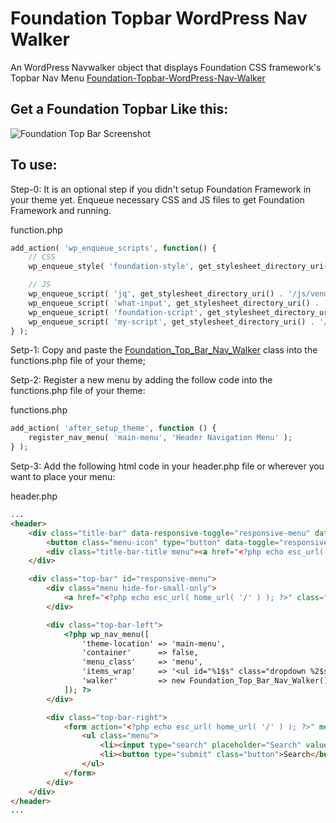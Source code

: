 # Foundation Topbar WordPress Nav Walker
An WordPress Navwalker object that displays Foundation CSS framework's Topbar Nav Menu
[Foundation-Topbar-WordPress-Nav-Walker](https://github.com/nisarul-media/Foundation-Topbar-WordPress-Nav-Walker)

## Get a Foundation Topbar Like this:
![Foundation Top Bar Screenshot](https://user-images.githubusercontent.com/65971192/158076929-e963bc8c-ae8d-4ef9-8f7f-1b8553da76fa.jpg)


## To use:

Step-0: It is an optional step if you didn't setup Foundation Framework in your theme yet. Enqueue necessary CSS and JS files to get Foundation Framework and running.

function.php
```php
add_action( 'wp_enqueue_scripts', function() {
    // CSS
    wp_enqueue_style( 'foundation-style', get_stylesheet_directory_uri() . '/css/foundation.min.css', array(), '6.7.4', 'all' );

    // JS
    wp_enqueue_script( 'jq', get_stylesheet_directory_uri() . '/js/vendor/jquery.js', array( ), '3.6.0', true );
    wp_enqueue_script( 'what-input', get_stylesheet_directory_uri() . '/js/vendor/what-input.js', array( 'jq' ), '5.2.10', true );
    wp_enqueue_script( 'foundation-script', get_stylesheet_directory_uri() . '/js/vendor/foundation.min.js', array( 'jq', 'what-input' ), '6.7.4', true );
    wp_enqueue_script( 'my-script', get_stylesheet_directory_uri() . '/js/app.js', array( 'jq', 'what-input', 'foundation-script' ), '1.0.0', true );
} );
```

Setp-1: Copy and paste the [Foundation_Top_Bar_Nav_Walker](https://github.com/AlexWebLab/bootstrap-5-wordpress-navbar-walker/blob/main/functions.php) class into the functions.php file of your theme;

Setp-2: Register a new menu by adding the follow code into the functions.php file of your theme:

functions.php
```php
add_action( 'after_setup_theme', function () {
    register_nav_menu( 'main-menu', 'Header Navigation Menu' );
} );
```

Setp-3: Add the following html code in your header.php file or wherever you want to place your menu:

header.php
```html
...
<header>
    <div class="title-bar" data-responsive-toggle="responsive-menu" data-hide-for="medium">
        <button class="menu-icon" type="button" data-toggle="responsive-menu"></button>
        <div class="title-bar-title menu"><a href="<?php echo esc_url( home_url( '/' ) ); ?>" class="menu-text" rel="home"><?php bloginfo( 'name' ); ?></a></div>
    </div>

    <div class="top-bar" id="responsive-menu">
        <div class="menu hide-for-small-only">
            <a href="<?php echo esc_url( home_url( '/' ) ); ?>" class="menu-text" rel="home"><?php bloginfo( 'name' ); ?></a>
        </div>

        <div class="top-bar-left">
            <?php wp_nav_menu([
                'theme-location' => 'main-menu',
                'container'      => false,
                'menu_class'     => 'menu',
                'items_wrap'     => '<ul id="%1$s" class="dropdown %2$s"  data-dropdown-menu>%3$s</ul>',
                'walker'         => new Foundation_Top_Bar_Nav_Walker(),
            ]); ?>
        </div>

        <div class="top-bar-right">
            <form action="<?php echo esc_url( home_url( '/' ) ); ?>" method="GET">
                <ul class="menu">
                    <li><input type="search" placeholder="Search" value="<?php echo get_search_query(); ?>" name="s"></li>
                    <li><button type="submit" class="button">Search</button></li>
                </ul>
            </form>
        </div>
    </div>
</header>
...
```
